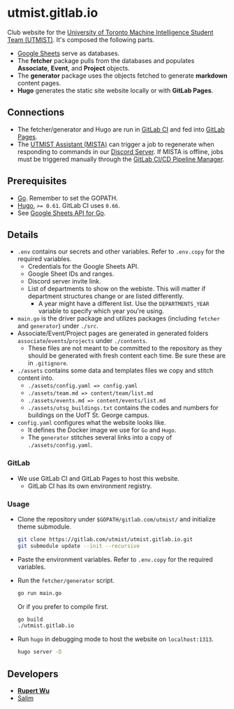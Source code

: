 # utmist.gitlab.io

Club website for the [University of Toronto Machine Intelligence Student Team (UTMIST)](https://utmist.gitlab.io). It's composed the following parts.

- [Google Sheets](https://developers.google.com/sheets) serve as databases.
- The **fetcher** package pulls from the databases and populates **Associate**, **Event**, and **Project** objects.
- The **generator** package uses the objects fetched to generate **markdown** content pages.
- **Hugo** generates the static site website locally or with **GitLab Pages**.

## Connections

- The fetcher/generator and Hugo are run in [GitLab CI](https://docs.gitlab.com/ce/ci/) and fed into [GitLab Pages](https://docs.gitlab.com/ce/user/project/pages/).
- The [UTMIST Assistant (MISTA)](https://gitlab.com/utmist/mista) can trigger a job to regenerate when responding to commands in our [Discord Server](https://discord.gg/88mSPw8). If MISTA is offline, jobs must be triggered manually through the [GitLab CI/CD Pipeline Manager](https://gitlab.com/utmist/utmist.gitlab.io/pipelines).

## Prerequisites

- [Go](https://golang.org/). Remember to set the GOPATH.
- [Hugo](https://github.com/gohugoio/hugo/releases), `>= 0.61`. GitLab CI uses `0.66`.
- See [Google Sheets API for Go](https://developers.google.com/sheets/api/quickstart/go).

## Details

- `.env` contains our secrets and other variables. Refer to `.env.copy` for the required variables.
  - Credentials for the Google Sheets API.
  - Google Sheet IDs and ranges.
  - Discord server invite link.
  - List of departments to show on the webiste. This will matter if department structures change or are listed differently.
    - A year might have a different list. Use the `DEPARTMENTS_YEAR` variable to specify which year you're using.
- `main.go` is the driver package and utilizes packages (including `fetcher` and `generator`) under `./src`.
- Associate/Event/Project pages are generated in generated folders `associate`/`events`/`projects` under `./contents`.
  - These files are not meant to be committed to the repository as they should be generated with fresh content each time. Be sure these are in `.gitignore`.
- `./assets` contains some data and templates files we copy and stitch content into.
  - `./assets/config.yaml => config.yaml`
  - `./assets/team.md => content/team/list.md`
  - `./assets/events.md => content/events/list.md`
  - `./assets/utsg_buildings.txt` contains the codes and numbers for buildings on the UofT St. George campus.
- `config.yaml` configures what the website looks like.
  - It defines the Docker image we use for `Go` and `Hugo`.
  - The `generator` stitches several links into a copy of `./assets/config.yaml`.

### GitLab

- We use GitLab CI and GitLab Pages to host this website.
  - GitLab CI has its own environment registry.

### Usage

- Clone the repository under `$GOPATH/gitlab.com/utmist/` and initialize theme submodule.

  ```sh
  git clone https://gitlab.com/utmist/utmist.gitlab.io.git
  git submodule update --init --recursive
  ```

- Paste the environment variables. Refer to `.env.copy` for the required variables.
- Run the `fetcher/generator` script.

  ```sh
  go run main.go
  ```

  Or if you prefer to compile first.

  ```sh
  go build
  ./utmist.gitlab.io
  ```

- Run `hugo` in debugging mode to host the website on `localhost:1313`.

  ```sh
  hugo server -D
  ```

## Developers

- **[Rupert Wu](https://leglesslamb.gitlab.io)**
- [Salim](https://msanvarov.github.io/personal-portfolio)
